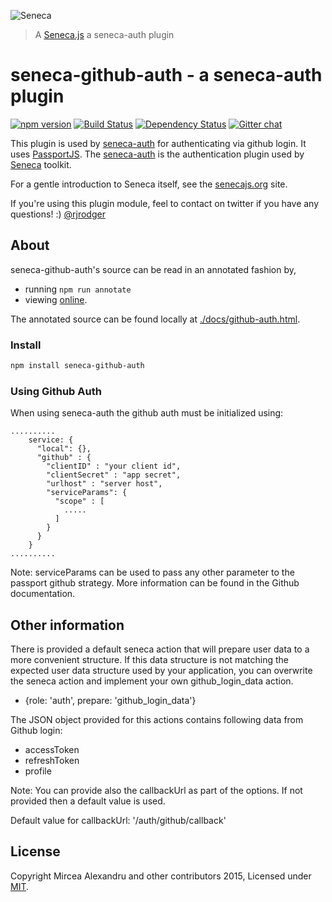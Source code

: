 ![Seneca](http://senecajs.org/files/assets/seneca-logo.png)
> A [Seneca.js](https://github.com/senecajs/) a seneca-auth plugin

# seneca-github-auth - a seneca-auth plugin

[![npm version][npm-badge]][npm-url]
[![Build Status][travis-badge]][travis-url]
[![Dependency Status][david-badge]][david-url]
[![Gitter chat][gitter-badge]][gitter-url]


This plugin is used by [seneca-auth](https://www.npmjs.com/package/seneca-auth) for authenticating via github login.
It uses [PassportJS](http://passportjs.org). The [seneca-auth](https://www.npmjs.com/package/seneca-auth) is the
authentication plugin used by [Seneca](http://senecajs.org) toolkit.

For a gentle introduction to Seneca itself, see the [senecajs.org](http://senecajs.org) site.

If you're using this plugin module, feel to contact on twitter if you have any questions! :) [@rjrodger](http://twitter.com/rjrodger)

## About

seneca-github-auth's source can be read in an annotated fashion by,

- running `npm run annotate`
- viewing [online](http://htmlpreview.github.io/?https://github.com/senecajs/seneca-github-auth/blob/master/doc/github-auth.html).

The annotated source can be found locally at [./docs/github-auth.html]().

### Install

```sh
npm install seneca-github-auth
```

### Using Github Auth

When using seneca-auth the github auth must be initialized using:

```
..........
    service: {
      "local": {},
      "github" : {
        "clientID" : "your client id",
        "clientSecret" : "app secret",
        "urlhost" : "server host",
        "serviceParams": {
          "scope" : [
            .....
          ]
        }
      }
    }
..........

```

Note: serviceParams can be used to pass any other parameter to the passport github strategy. More information can be found in the Github documentation.

## Other information

There is provided a default seneca action that will prepare user data to a more convenient structure.
If this data structure is not matching the expected user data structure used by your application, you can overwrite the
seneca action and implement your own github_login_data action.

 - {role: 'auth', prepare: 'github_login_data'}

The JSON object provided for this actions contains following data from Github login:
 - accessToken
 - refreshToken
 - profile


 Note: You can provide also the callbackUrl as part of the options. If not provided then a default value is used.

 Default value for callbackUrl: '/auth/github/callback'

##  License

 Copyright Mircea Alexandru and other contributors 2015, Licensed under [MIT][].

 [MIT]: ./LICENSE
 [npm-badge]: https://badge.fury.io/js/seneca-local-auth.svg
 [npm-url]: https://badge.fury.io/js/seneca-local-auth
 [david-badge]: https://david-dm.org/mirceaalexandru/seneca-local-auth.svg
 [david-url]: https://david-dm.org/mirceaalexandru/seneca-local-auth
 [gitter-badge]: https://badges.gitter.im/senecajs/seneca.png
 [gitter-url]: https://gitter.im/senecajs/seneca
 [travis-badge]: https://travis-ci.org/mirceaalexandru/seneca-local-auth.svg
 [travis-url]: https://travis-ci.org/mirceaalexandru/seneca-local-auth
